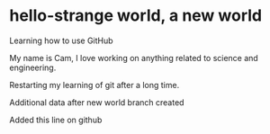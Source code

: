 # hello-strange world, a new world
Learning how to use GitHub

My name is Cam, I love working on anything related to science and engineering.

Restarting my learning of git after a long time.

Additional data after new world branch created



Added this line on github


